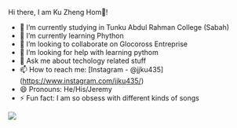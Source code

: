  Hi there, I am Ku Zheng Hom👋!

- 🔭 I’m currently studying in Tunku Abdul Rahman College (Sabah)
- 🌱 I’m currently learning Phython
- 👯 I’m looking to collaborate on Glocoross Entreprise
- 🤔 I’m looking for help with learning pythom
- 💬 Ask me about techology related stuff
- 📫 How to reach me: [Instagram - @jjku435] (https://www.instagram.com/jjku435/)
- 😄 Pronouns: He/His/Jeremy
- ⚡ Fun fact: I am so obsess with different kinds of songs

<img src= "https://github-readme-stats.vercel.app/api?username=JeremyKu0327&&show_icons=true&title_color=ffffff&icon_color=bb2acf&text_color=daf7dc&bg_color=151515" >
